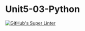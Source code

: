 # Unit5-03-Python
[![GitHub's Super Linter](https://github.com/ICS3UPROGRAMMINGALEXDM/Unit5-03-Python/workflows/GitHub's%20Super%20Linter/badge.svg)](https://github.com/ICS3UPROGRAMMINGALEXDM/Unit5-03-Python/actions)
